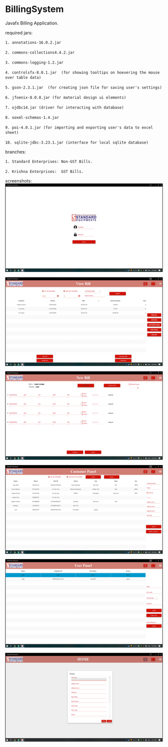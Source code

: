 # BillingSystem

Javafx Billing Application.

required jars:

	1. annotations-16.0.2.jar
  
	2. commons-collections4.4.2.jar
  
	3. commons-logging-1.2.jar
  
	4. controlsfx-8.0.1.jar  (for showing tooltips on hoevering the mouse over table data)
  
	5. gson-2.3.1.jar  (for creating json file for saving user's settings)
  
	6. jfoenix-8.0.8.jar (for material design ui elements)
  
	7. ojdbc14.jar (driver for interacting with database)
  
	8. ooxml-schemas-1.4.jar
  
	9. poi-4.0.1.jar (for importing and exporting user's data to excel sheet)
  
	10. sqlite-jdbc-3.23.1.jar (interface for local sqlite database)
  
branches:

	1. Standard Enterprises: Non-GST Bills.
  
	2. Krishna Enterprises:  GST Bills.

screenshots:
  ![Alt Image text](https://github.com/balaji043/BillingSystem/blob/master/src/sample/Resources/Screenshots/Screenshot%20(125).png "Optional title")
  
  ![Alt Image text](https://github.com/balaji043/BillingSystem/blob/master/src/sample/Resources/Screenshots/Screenshot%20(126).png "Optional title")
  
  ![Alt Image text](https://github.com/balaji043/BillingSystem/blob/master/src/sample/Resources/Screenshots/Screenshot%20(127).png "Optional title")
  
  ![Alt Image text](https://github.com/balaji043/BillingSystem/blob/master/src/sample/Resources/Screenshots/Screenshot%20(128).png "Optional title")
  
  ![Alt Image text](https://github.com/balaji043/BillingSystem/blob/master/src/sample/Resources/Screenshots/Screenshot%20(129).png "Optional title")
  
  ![Alt Image text](https://github.com/balaji043/BillingSystem/blob/master/src/sample/Resources/Screenshots/Screenshot%20(132).png "Optional title")
